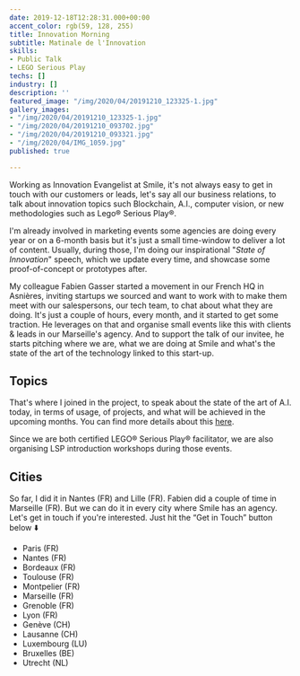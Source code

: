 ```yaml
---
date: 2019-12-18T12:28:31.000+00:00
accent_color: rgb(59, 128, 255)
title: Innovation Morning
subtitle: Matinale de l'Innovation
skills:
- Public Talk
- LEGO Serious Play
techs: []
industry: []
description: ''
featured_image: "/img/2020/04/20191210_123325-1.jpg"
gallery_images:
- "/img/2020/04/20191210_123325-1.jpg"
- "/img/2020/04/20191210_093702.jpg"
- "/img/2020/04/20191210_093321.jpg"
- "/img/2020/04/IMG_1059.jpg"
published: true

---
```

Working as Innovation Evangelist at Smile, it's not always easy to get in touch with our customers or leads, let's say all our business relations, to talk about innovation topics such Blockchain, A.I., computer vision, or new methodologies such as Lego® Serious Play®. 

I'm already involved in marketing events some agencies are doing every year or on a 6-month basis but it's just a small time-window to deliver a lot of content. Usually, during those, I'm doing our inspirational "_State of Innovation_" speech, which we update every time, and showcase some proof-of-concept or prototypes after. 

My colleague Fabien Gasser started a movement in our French HQ in Asnières, inviting startups we sourced and want to work with to make them meet with our salespersons, our tech team, to chat about what they are doing. It's just a couple of hours, every month, and it started to get some traction. He leverages on that and organise small events like this with clients & leads in our Marseille's agency. And to support the talk of our invitee, he starts pitching where we are, what we are doing at Smile and what's the state of the art of the technology linked to this start-up.

## Topics

That's where I joined in the project, to speak about the state of the art of A.I. today, in terms of usage, of projects, and what will be achieved in the upcoming months. You can find more details about this [here](https://thibaultmilan.com/project/ia-today-and-tomorrow "What to expect from AI, today and tomorrow"). 

Since we are both certified LEGO® Serious Play® facilitator, we are also organising LSP introduction workshops during those events. 

## Cities

So far, I did it in Nantes (FR) and Lille (FR). Fabien did a couple of time in Marseille (FR). But we can do it in every city where Smile has an agency. Let's get in touch if you're interested. Just hit the “Get in Touch” button below ⬇️

* Paris (FR)
* Nantes (FR)
* Bordeaux (FR)
* Toulouse (FR)
* Montpelier (FR)
* Marseille (FR)
* Grenoble (FR)
* Lyon (FR)
* Genève (CH)
* Lausanne (CH)
* Luxembourg (LU)
* Bruxelles (BE)
* Utrecht (NL)